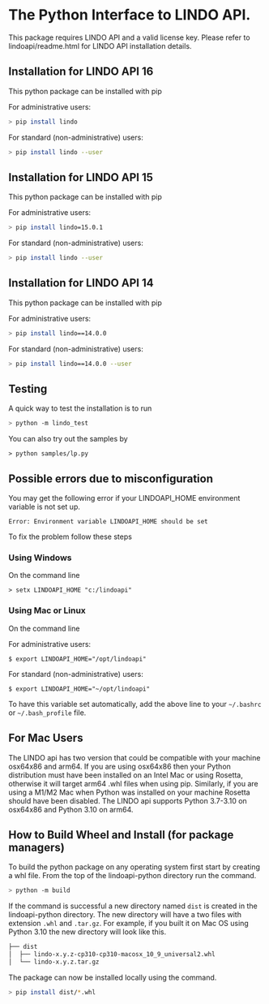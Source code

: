 # The Python Interface to LINDO API.

This package requires LINDO API and a valid license key. Please refer to lindoapi/readme.html for LINDO API installation details.

## Installation for LINDO API 16

This python package can be installed with pip

For administrative users: 

```bash
> pip install lindo
```

For standard (non-administrative) users:

```bash
> pip install lindo --user
```

## Installation for LINDO API 15

This python package can be installed with pip

For administrative users: 

```bash
> pip install lindo=15.0.1
```

For standard (non-administrative) users:

```bash
> pip install lindo --user
```
## Installation for LINDO API 14

This python package can be installed with pip

For administrative users: 

```bash
> pip install lindo==14.0.0
```

For standard (non-administrative) users:

```bash
> pip install lindo==14.0.0 --user
```

## Testing

A quick way to test the installation is to run
```bash
> python -m lindo_test
```

You can also try out the samples by 
```
> python samples/lp.py
```

## Possible errors due to misconfiguration

You may get the following error if your LINDOAPI_HOME environment variable is not set up.  

```
Error: Environment variable LINDOAPI_HOME should be set
```

To fix the problem follow these steps

### Using Windows
On the command line
```dos
> setx LINDOAPI_HOME "c:/lindoapi" 
```
### Using Mac or Linux
On the command line

For administrative users:
```     
$ export LINDOAPI_HOME="/opt/lindoapi"	
```    
For standard (non-administrative) users:
```    
$ export LINDOAPI_HOME="~/opt/lindoapi"	
```   
To have this variable set automatically, add the above line to your `~/.bashrc` or `~/.bash_profile` file.

## For Mac Users 
The LINDO api has two version that could be compatible with your machine osx64x86 and arm64. If you are using osx64x86 then your Python distribution must have been installed on an Intel Mac or using Rosetta, otherwise it will target arm64 .whl files when using pip. Similarly, if you are using a M1/M2 Mac when Python was installed on your machine Rosetta should have been disabled. The LINDO api supports Python 3.7-3.10 on osx64x86 and Python 3.10 on arm64. 

## How to Build Wheel and Install (for package managers)

To build the python package on any operating system first start by creating a whl file. From the top of the lindoapi-python directory run the command.

```bash
> python -m build
```

If the command is successful a new directory named `dist` is created in the lindoapi-python directory. The new directory will have a two files with extension `.whl` and `.tar.gz`. For example, if you built it on Mac OS using Python 3.10 the new directory will look like this.

```bash
├── dist
│  ├── lindo-x.y.z-cp310-cp310-macosx_10_9_universal2.whl
│  └── lindo-x.y.z.tar.gz
```

The package can now be installed locally using the command.
```bash
> pip install dist/*.whl
```



